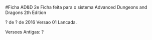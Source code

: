 #Ficha AD&D 2e
Ficha feita para o sistema Advanced Dungeons and Dragons 2th Edition

? de ? de 2016
Versao 01 Lancada. 

Versoes Antigas:
?